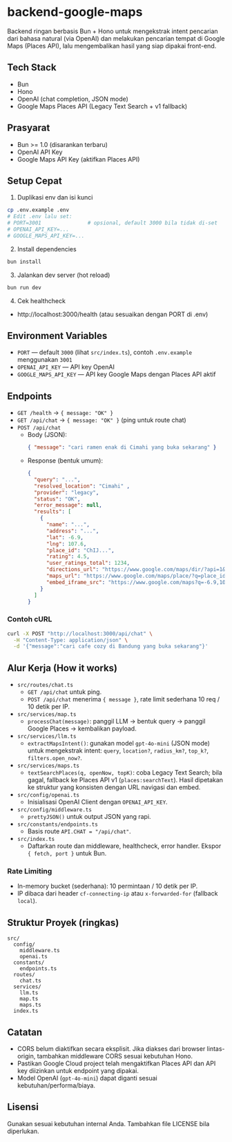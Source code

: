# backend-google-maps

Backend ringan berbasis Bun + Hono untuk mengekstrak intent pencarian dari bahasa natural (via OpenAI) dan melakukan pencarian tempat di Google Maps (Places API), lalu mengembalikan hasil yang siap dipakai front-end.

## Tech Stack
- Bun
- Hono
- OpenAI (chat completion, JSON mode)
- Google Maps Places API (Legacy Text Search + v1 fallback)

## Prasyarat
- Bun >= 1.0 (disarankan terbaru)
- OpenAI API Key
- Google Maps API Key (aktifkan Places API)

## Setup Cepat
1) Duplikasi env dan isi kunci
```sh
cp .env.example .env
# Edit .env lalu set:
# PORT=3001               # opsional, default 3000 bila tidak di-set
# OPENAI_API_KEY=...
# GOOGLE_MAPS_API_KEY=...
```

2) Install dependencies
```sh
bun install
```

3) Jalankan dev server (hot reload)
```sh
bun run dev
```

4) Cek healthcheck
- http://localhost:3000/health (atau sesuaikan dengan PORT di .env)

## Environment Variables
- `PORT` — default `3000` (lihat `src/index.ts`), contoh `.env.example` menggunakan `3001`
- `OPENAI_API_KEY` — API key OpenAI
- `GOOGLE_MAPS_API_KEY` — API key Google Maps dengan Places API aktif

## Endpoints
- `GET /health` → `{ message: "OK" }`
- `GET /api/chat` → `{ message: "OK" }` (ping untuk route chat)
- `POST /api/chat`
  - Body (JSON):
    ```json
    { "message": "cari ramen enak di Cimahi yang buka sekarang" }
    ```
  - Response (bentuk umum):
    ```json
    {
      "query": "...",
      "resolved_location": "Cimahi" ,
      "provider": "legacy",
      "status": "OK",
      "error_message": null,
      "results": [
        {
          "name": "...",
          "address": "...",
          "lat": -6.9,
          "lng": 107.6,
          "place_id": "ChIJ...",
          "rating": 4.5,
          "user_ratings_total": 1234,
          "directions_url": "https://www.google.com/maps/dir/?api=1&destination=place_id:ChIJ...",
          "maps_url": "https://www.google.com/maps/place/?q=place_id:ChIJ...",
          "embed_iframe_src": "https://www.google.com/maps?q=-6.9,107.6&output=embed"
        }
      ]
    }
    ```

### Contoh cURL
```sh
curl -X POST "http://localhost:3000/api/chat" \
  -H "Content-Type: application/json" \
  -d '{"message":"cari cafe cozy di Bandung yang buka sekarang"}'
```

## Alur Kerja (How it works)
- `src/routes/chat.ts`
  - `GET /api/chat` untuk ping.
  - `POST /api/chat` menerima `{ message }`, rate limit sederhana 10 req / 10 detik per IP.
- `src/services/map.ts`
  - `processChat(message)`: panggil LLM → bentuk query → panggil Google Places → kembalikan payload.
- `src/services/llm.ts`
  - `extractMapsIntent()`: gunakan model `gpt-4o-mini` (JSON mode) untuk mengekstrak intent: `query`, `location?`, `radius_km?`, `top_k?`, `filters.open_now?`.
- `src/services/maps.ts`
  - `textSearchPlaces(q, openNow, topK)`: coba Legacy Text Search; bila gagal, fallback ke Places API v1 (`places:searchText`). Hasil dipetakan ke struktur yang konsisten dengan URL navigasi dan embed.
- `src/config/openai.ts`
  - Inisialisasi OpenAI Client dengan `OPENAI_API_KEY`.
- `src/config/middleware.ts`
  - `prettyJSON()` untuk output JSON yang rapi.
- `src/constants/endpoints.ts`
  - Basis route `API.CHAT = "/api/chat"`.
- `src/index.ts`
  - Daftarkan route dan middleware, healthcheck, error handler. Ekspor `{ fetch, port }` untuk Bun.

### Rate Limiting
- In-memory bucket (sederhana): 10 permintaan / 10 detik per IP.
- IP dibaca dari header `cf-connecting-ip` atau `x-forwarded-for` (fallback `local`).

## Struktur Proyek (ringkas)
```
src/
  config/
    middleware.ts
    openai.ts
  constants/
    endpoints.ts
  routes/
    chat.ts
  services/
    llm.ts
    map.ts
    maps.ts
  index.ts
```

## Catatan
- CORS belum diaktifkan secara eksplisit. Jika diakses dari browser lintas-origin, tambahkan middleware CORS sesuai kebutuhan Hono.
- Pastikan Google Cloud project telah mengaktifkan Places API dan API key diizinkan untuk endpoint yang dipakai.
- Model OpenAI (`gpt-4o-mini`) dapat diganti sesuai kebutuhan/performa/biaya.

## Lisensi
Gunakan sesuai kebutuhan internal Anda. Tambahkan file LICENSE bila diperlukan.
